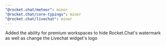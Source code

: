 ```yaml
---
"@rocket.chat/meteor": minor
"@rocket.chat/core-typings": minor
"@rocket.chat/livechat": minor
---
```


Added the ability for premium workspaces to hide Rocket.Chat's watermark as well as change the Livechat widget's logo
